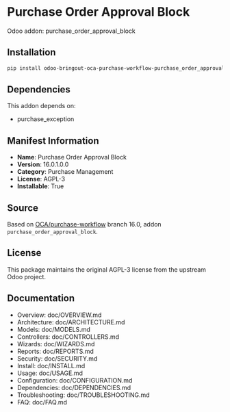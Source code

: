 # Purchase Order Approval Block

Odoo addon: purchase_order_approval_block

## Installation

```bash
pip install odoo-bringout-oca-purchase-workflow-purchase_order_approval_block
```

## Dependencies

This addon depends on:
- purchase_exception

## Manifest Information

- **Name**: Purchase Order Approval Block
- **Version**: 16.0.1.0.0
- **Category**: Purchase Management
- **License**: AGPL-3
- **Installable**: True

## Source

Based on [OCA/purchase-workflow](https://github.com/OCA/purchase-workflow) branch 16.0, addon `purchase_order_approval_block`.

## License

This package maintains the original AGPL-3 license from the upstream Odoo project.

## Documentation

- Overview: doc/OVERVIEW.md
- Architecture: doc/ARCHITECTURE.md
- Models: doc/MODELS.md
- Controllers: doc/CONTROLLERS.md
- Wizards: doc/WIZARDS.md
- Reports: doc/REPORTS.md
- Security: doc/SECURITY.md
- Install: doc/INSTALL.md
- Usage: doc/USAGE.md
- Configuration: doc/CONFIGURATION.md
- Dependencies: doc/DEPENDENCIES.md
- Troubleshooting: doc/TROUBLESHOOTING.md
- FAQ: doc/FAQ.md
